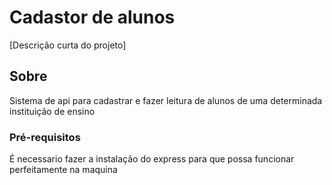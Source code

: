 # Cadastor de alunos
[Descrição curta do projeto]


## Sobre

Sistema de api para cadastrar e fazer leitura de alunos de uma determinada instituição de ensino

### Pré-requisitos

É necessario fazer a instalação do express para que possa funcionar perfeitamente na maquina

